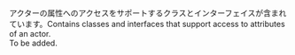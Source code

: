 <Namespace Name="Microsoft.ServiceFabric.Actors">
  <Docs>
    <summary><span data-ttu-id="5c48b-101">アクターの属性へのアクセスをサポートするクラスとインターフェイスが含まれています。</span><span class="sxs-lookup"><span data-stu-id="5c48b-101">Contains classes and interfaces that support access to attributes of an actor.</span></span></summary> 
    <remarks>To be added.</remarks>
  </Docs>
</Namespace>
